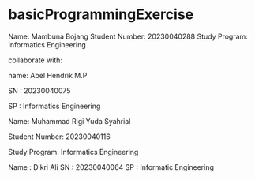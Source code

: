 # basicProgrammingExercise
Name: Mambuna Bojang
Student Number: 20230040288
Study Program: Informatics Engineering

collaborate with: 

name: Abel Hendrik M.P

SN  : 20230040075

SP  : Informatics Engineering 

Name: Muhammad Rigi Yuda Syahrial

Student Number: 20230040116

Study Program: Informatics Engineering

Name : Dikri Ali
SN : 20230040064
SP : Informatic Engineering
